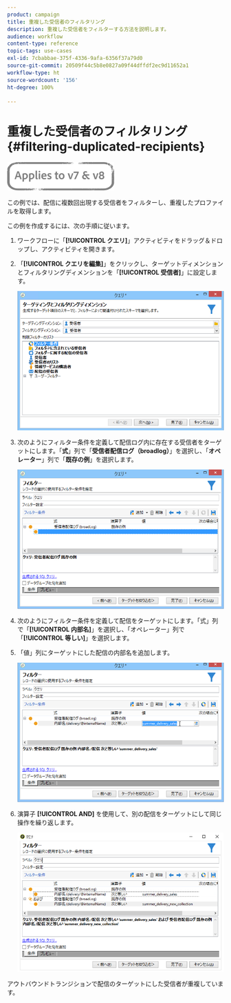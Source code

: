 ```yaml
---
product: campaign
title: 重複した受信者のフィルタリング
description: 重複した受信者をフィルターする方法を説明します。
audience: workflow
content-type: reference
topic-tags: use-cases
exl-id: 7cbabbae-375f-4336-9afa-6356f37a79d0
source-git-commit: 20509f44c5b8e0827a09f44dffdf2ec9d11652a1
workflow-type: ht
source-wordcount: '156'
ht-degree: 100%

---
```


# 重複した受信者のフィルタリング {#filtering-duplicated-recipients}

![](../../assets/common.svg)

この例では、配信に複数回出現する受信者をフィルターし、重複したプロファイルを取得します。

この例を作成するには、次の手順に従います。

1. ワークフローに「**[!UICONTROL クエリ]**」アクティビティをドラッグ＆ドロップし、アクティビティを開きます。
1. 「**[!UICONTROL クエリを編集]**」をクリックし、ターゲットディメンションとフィルタリングディメンションを「**[!UICONTROL 受信者]**」に設定します。

   ![](assets/query_recipients_1.png)

1. 次のようにフィルター条件を定義して配信ログ内に存在する受信者をターゲットにします。「**式**」列で「**受信者配信ログ（broadlog）**」を選択し、「**オペレーター**」列で「**既存の例**」を選択します。

   ![](assets/query_recipients_2.png)

1. 次のようにフィルター条件を定義して配信をターゲットにします。「式」列で「**[!UICONTROL 内部名]**」を選択し、「オペレーター」列で「**[!UICONTROL 等しい]**」を選択します。
1. 「値」列にターゲットにした配信の内部名を追加します。

   ![](assets/query_recipients_3.png)

1. 演算子 **[!UICONTROL AND]** を使用して、別の配信をターゲットにして同じ操作を繰り返します。

   ![](assets/query_recipients_4.png)

アウトバウンドトランジションで配信のターゲットにした受信者が重複しています。
